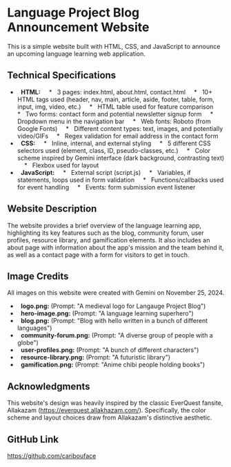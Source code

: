 # Language Project Blog Announcement Website

This is a simple website built with HTML, CSS, and JavaScript to announce an upcoming language learning web application.

## Technical Specifications

*   **HTML:**
    *   3 pages: index.html, about.html, contact.html
    *   10+ HTML tags used (header, nav, main, article, aside, footer, table, form, input, img, video, etc.)
    *   HTML table used for feature comparison 
    *   Two forms: contact form and potential newsletter signup form
    *   Dropdown menu in the navigation bar
    *   Web fonts: Roboto (from Google Fonts)
    *   Different content types: text, images, and potentially video/GIFs
    *   Regex validation for email address in the contact form
*   **CSS:**
    *   Inline, internal, and external styling
    *   5 different CSS selectors used (element, class, ID, pseudo-classes, etc.)
    *   Color scheme inspired by Gemini interface (dark background, contrasting text)
    *   Flexbox used for layout
*   **JavaScript:**
    *   External script (script.js)
    *   Variables, if statements, loops used in form validation
    *   Functions/callbacks used for event handling
    *   Events: form submission event listener

## Website Description

The website provides a brief overview of the language learning app, highlighting its key features such as the blog, community forum, user profiles, resource library, and gamification elements. It also includes an about page with information about the app's mission and the team behind it, as well as a contact page with a form for visitors to get in touch.

## Image Credits

All images on this website were created with Gemini on November 25, 2024.

*   **logo.png:** (Prompt: "A medieval logo for Langauge Project Blog") 
*   **hero-image.png:** (Prompt: "A language learning superhero")
*   **blog.png:** (Prompt: "Blog with hello written in a bunch of different languages") 
*   **community-forum.png:** (Prompt: "A diverse group of people with a globe")
*   **user-profiles.png:** (Prompt: "A bunch of different characters")
*   **resource-library.png:** (Prompt: "A futuristic library")
*   **gamification.png:** (Prompt: "Anime chibi people holding books") 

## Acknowledgments

This website's design was heavily inspired by the classic EverQuest fansite, Allakazam (https://everquest.allakhazam.com/). Specifically, the color scheme and layout choices draw from Allakazam's distinctive aesthetic. 

## GitHub Link

https://github.com/caribouface

